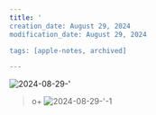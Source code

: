 ```yaml
---
title: '
creation_date: August 29, 2024
modification_date: August 29, 2024

tags: [apple-notes, archived]

---
```



![2024-08-29-'](images/2024-08-29-'.png)

>o+ 
![2024-08-29-'-1](images/2024-08-29-'-1.png)
